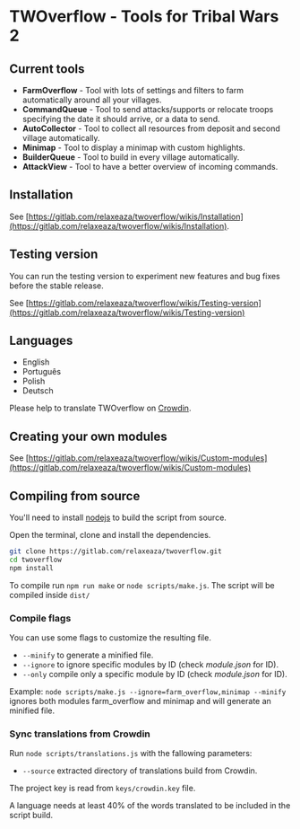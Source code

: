 # TWOverflow - Tools for Tribal Wars 2

## Current tools

- **FarmOverflow** - Tool with lots of settings and filters to farm automatically around all your villages.
- **CommandQueue** - Tool to send attacks/supports or relocate troops specifying the date it should arrive, or a data to send.
- **AutoCollector** - Tool to collect all resources from deposit and second village automatically.
- **Minimap** - Tool to display a minimap with custom highlights.
- **BuilderQueue** - Tool to build in every village automatically.
- **AttackView** - Tool to have a better overview of incoming commands.

## Installation

See [https://gitlab.com/relaxeaza/twoverflow/wikis/Installation](https://gitlab.com/relaxeaza/twoverflow/wikis/Installation).

## Testing version

You can run the testing version to experiment new features and bug fixes before the stable release.

See [https://gitlab.com/relaxeaza/twoverflow/wikis/Testing-version](https://gitlab.com/relaxeaza/twoverflow/wikis/Testing-version)

## Languages

- English
- Português
- Polish
- Deutsch

Please help to translate TWOverflow on [Crowdin](https://crowdin.com/project/twoverflow).

## Creating your own modules

See [https://gitlab.com/relaxeaza/twoverflow/wikis/Custom-modules](https://gitlab.com/relaxeaza/twoverflow/wikis/Custom-modules)

## Compiling from source

You'll need to install [nodejs](https://nodejs.org/en/download/) to build the script from source.

Open the terminal, clone and install the dependencies.

```bash
git clone https://gitlab.com/relaxeaza/twoverflow.git
cd twoverflow
npm install
```

To compile run `npm run make` or `node scripts/make.js`. The script will be compiled inside `dist/`

### Compile flags

You can use some flags to customize the resulting file.

- `--minify` to generate a minified file.
- `--ignore` to ignore specific modules by ID (check _module.json_ for ID).
- `--only` compile only a specific module by ID (check _module.json_ for ID).

Example: `node scripts/make.js --ignore=farm_overflow,minimap --minify` ignores both modules farm_overflow and minimap and will generate an minified file.

### Sync translations from Crowdin

Run `node scripts/translations.js` with the fallowing parameters:

- `--source` extracted directory of translations build from Crowdin.

The project key is read from `keys/crowdin.key` file.

A language needs at least 40% of the words translated to be included in the script build.
